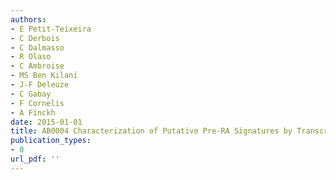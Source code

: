 ```yaml
---
authors: 
- E Petit-Teixeira
- C Derbois
- C Dalmasso
- R Olaso
- C Ambroise
- MS Ben Kilani
- J-F Deleuze
- C Gabay
- F Cornelis
- A Finckh
date: 2015-01-01
title: AB0004 Characterization of Putative Pre-RA Signatures by Transcriptome Analysis
publication_types:
- 0
url_pdf: ''
---
```

